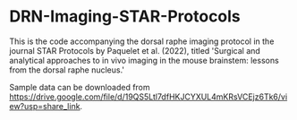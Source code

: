 # DRN-Imaging-STAR-Protocols
This is the code accompanying the dorsal raphe imaging protocol in the journal STAR Protocols by Paquelet et al. (2022), titled 'Surgical and analytical approaches to in vivo imaging in the mouse brainstem: lessons from the dorsal raphe nucleus.'

Sample data can be downloaded from https://drive.google.com/file/d/19QS5Ltl7dfHKJCYXUL4mKRsVCEjz6Tk6/view?usp=share_link. 
